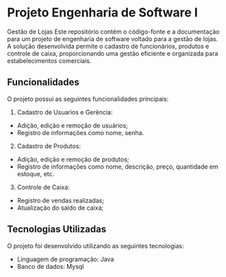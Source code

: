 # Projeto Engenharia de Software I

Gestão de Lojas
Este repositório contém o código-fonte e a documentação para um projeto de engenharia de software voltado para a gestão de lojas. A solução desenvolvida permite o cadastro de funcionários, produtos e controle de caixa, proporcionando uma gestão eficiente e organizada para estabelecimentos comerciais.

## Funcionalidades
O projeto possui as seguintes funcionalidades principais:

1. Cadastro de Usuarios e Gerência:
- Adição, edição e remoção de usuários;
- Registro de informações como nome, senha.

2. Cadastro de Produtos:
- Adição, edição e remoção de produtos;
- Registro de informações como nome, descrição, preço, quantidade em estoque, etc.

3. Controle de Caixa:
- Registro de vendas realizadas;
- Atualização do saldo de caixa;

## Tecnologias Utilizadas
O projeto foi desenvolvido utilizando as seguintes tecnologias:
- Linguagem de programação: Java
- Banco de dados: Mysql
